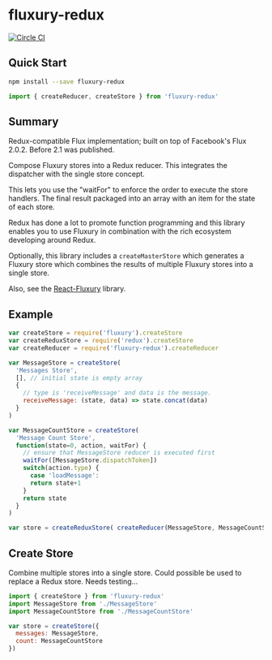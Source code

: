 # fluxury-redux

[![Circle CI](https://circleci.com/gh/FunctionFoundry/fluxury-redux/tree/master.svg?style=svg)](https://circleci.com/gh/FunctionFoundry/fluxury-redux/tree/master)

## Quick Start

```sh
npm install --save fluxury-redux
```

```js
import { createReducer, createStore } from 'fluxury-redux'
```

## Summary

Redux-compatible Flux implementation; built on top of Facebook's Flux 2.0.2. Before 2.1 was published.

Compose Fluxury stores into a Redux reducer. This integrates the dispatcher with the single store concept.

This lets you use the "waitFor" to enforce the order to execute the store handlers. The final result packaged into an array with an item for the state of each store.

Redux has done a lot to promote function programming and this library enables you to use Fluxury in combination with the rich ecosystem developing around Redux.

Optionally, this library includes a `createMasterStore` which generates a Fluxury store which combines
the results of multiple Fluxury stores into a single store.

Also, see the [React-Fluxury](https://github.com/FunctionFoundry/react-fluxury) library.

## Example

```js
var createStore = require('fluxury').createStore
var createReduxStore = require('redux').createStore
var createReducer = require('fluxury-redux').createReducer

var MessageStore = createStore(
  'Messages Store',
  [], // initial state is empty array
  {
    // type is 'receiveMessage' and data is the message.
    receiveMessage: (state, data) => state.concat(data)
  }
)

var MessageCountStore = createStore(
  'Message Count Store',
  function(state=0, action, waitFor) {
    // ensure that MessageStore reducer is executed first
    waitFor([MessageStore.dispatchToken])
    switch(action.type) {
      case 'loadMessage':
      return state+1
    }
    return state
  }
)

var store = createReduxStore( createReducer(MessageStore, MessageCountStore) )
```

## Create Store

Combine multiple stores into a single store. Could possible be used to replace a Redux store. Needs testing...

```js
import { createStore } from 'fluxury-redux'
import MessageStore from './MessageStore'
import MessageCountStore from './MessageCountStore'

var store = createStore({
  messages: MessageStore,
  count: MessageCountStore
})
```
